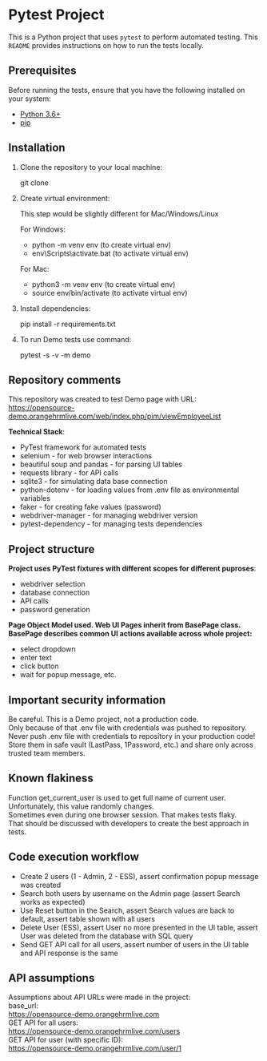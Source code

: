 # Pytest Project

This is a Python project that uses `pytest` to perform automated testing.
This `README` provides instructions on how to run the tests locally.

## Prerequisites

Before running the tests, ensure that you have the following installed on your system:

- [Python 3.6+](https://www.python.org/downloads/)
- [pip](https://pip.pypa.io/en/stable/)

## Installation

1. Clone the repository to your local machine:

   git clone

3. Create virtual environment:

   This step would be slightly different for Mac/Windows/Linux
   
   For Windows:
   
    - python -m venv env  (to create virtual env)
    - env\Scripts\activate.bat  (to activate virtual env)

   For Mac:
   
    - python3 -m venv env  (to create virtual env)
    - source env/bin/activate  (to activate virtual env)
   

5. Install dependencies:

    pip install -r requirements.txt

6. To run Demo tests use command:

    pytest -s -v -m demo


## Repository comments

This repository was created to test Demo page with URL:  
https://opensource-demo.orangehrmlive.com/web/index.php/pim/viewEmployeeList

**Technical Stack**:
 - PyTest framework for automated tests
 - selenium - for web browser interactions
 - beautiful soup and pandas - for parsing UI tables
 - requests library - for API calls
 - sqlite3 - for simulating data base connection
 - python-dotenv  - for loading values from .env file as environmental variables
 - faker - for creating fake values (password)
 - webdriver-manager - for managing webdriver version
 - pytest-dependency - for managing tests dependencies

## Project structure
**Project uses PyTest fixtures with different scopes for different puproses**: 
 - webdriver selection
 - database connection
 - API calls
 - password generation

**Page Object Model used. Web UI Pages inherit from BasePage class. BasePage describes common UI actions available across whole project:**
 - select dropdown
 - enter text
 - click button
 - wait for popup message, etc. 

## Important security information 
Be careful. This is a Demo project, not a production code.  
Only because of that .env file with credentials was pushed to repository.  
Never push .env file with credentials to repository in your production code!  
Store them in safe vault (LastPass, 1Password, etc.) and share only across trusted team members.  

## Known flakiness   
Function get_current_user is used to get full name of current user.  
Unfortunately, this value randomly changes.  
Sometimes even during one browser session. 
That makes tests flaky.  
That should be discussed with developers to create the best approach in tests.

## Code execution workflow
 - Create 2 users (1 - Admin, 2 - ESS), assert confirmation popup message was created
 - Search both users by username on the Admin page (assert Search works as expected)
 - Use Reset button in the Search, assert Search values are back to default, assert table shown with all users
 - Delete User (ESS), assert User no more presented in the UI table, assert User was deleted from the database with SQL query
 - Send GET API call for all users, assert number of users in the UI table and API response is the same

## API assumptions
Assumptions about API URLs were made in the project:  
base_url:  
https://opensource-demo.orangehrmlive.com    
GET API for all users:  
https://opensource-demo.orangehrmlive.com/users  
GET API for user (with specific ID):  
https://opensource-demo.orangehrmlive.com/user/1
